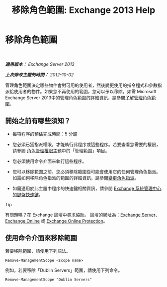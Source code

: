 ﻿---
title: '移除角色範圍: Exchange 2013 Help'
TOCTitle: 移除角色範圍
ms:assetid: ad17cba0-a8d3-4f40-b3c9-c37e6e5c3f36
ms:mtpsurl: https://technet.microsoft.com/zh-tw/library/Dd351051(v=EXCHG.150)
ms:contentKeyID: 50473956
ms.date: 05/21/2018
mtps_version: v=EXCHG.150
ms.translationtype: MT
---

# 移除角色範圍

 

_**適用版本：** Exchange Server 2013_

_**上次修改主題的時間：** 2012-10-02_

管理角色範圍決定哪些物件會對可用的使用者，然後變更使用的指令程式和參數指派給使用者的物件。如果您不再使用的範圍，您可以予以移除。如需 Microsoft Exchange Server 2013中的管理角色範圍的詳細資訊，請參閱[了解管理角色範圍](understanding-management-role-scopes-exchange-2013-help.md)。

## 開始之前有哪些須知？

  - 每項程序的預估完成時間：5 分鐘

  - 您必須已獲指派權限，才能執行此程序或這些程序。若要查看您需要的權限，請參閱 [角色管理權限](role-management-permissions-exchange-2013-help.md)主題中的「管理範圍」項目。

  - 您必須使用命令介面來執行這些程序。

  - 您可以移除範圍之前，您必須移除範圍從可能會使用它的任何管理角色指派。如需如何移除角色指派的範圍的詳細資訊，請參閱[變更角色指派](change-a-role-assignment-exchange-2013-help.md)。

  - 如需適用於此主題中程序的快速鍵相關資訊，請參閱 [Exchange 系統管理中心的鍵盤快速鍵](keyboard-shortcuts-in-the-exchange-admin-center-exchange-online-protection-help.md)。


> [!TIP]  
> 有問題嗎？在 Exchange 論壇中尋求協助。 論壇的網址為：<a href="https://go.microsoft.com/fwlink/p/?linkid=60612">Exchange Server</a>、 <a href="https://go.microsoft.com/fwlink/p/?linkid=267542">Exchange Online</a> 或 <a href="https://go.microsoft.com/fwlink/p/?linkid=285351">Exchange Online Protection</a>。




## 使用命令介面來移除範圍

若要移除範圍，請使用下列語法。

    Remove-ManagementScope <scope name>

例如，若要移除「Dublin Servers」範圍，請使用下列命令。

    Remove-ManagementScope "Dublin Servers"

